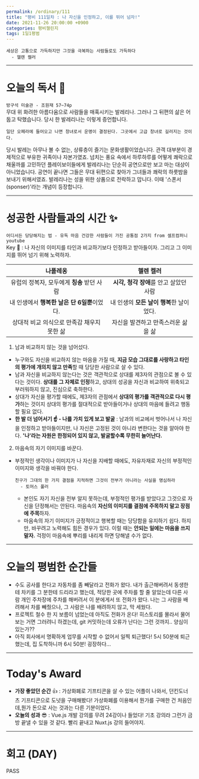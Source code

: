 ```yaml
---
permalink: /ordinary/111
title: "평비 111일차 : 나 자신을 인정하고, 이를 뛰어 넘자!"
date: 2021-11-26 20:00:00 +0900
categories: 평비챌린지
tags: 1일1평범 
---
```

```
세상은 고통으로 가득하지만 그것을 극복하는 사람들로도 가득하다
  - 헬렌 켈러
```

---
# 오늘의 독서 📕
`방구석 미술관 - 조원재 57~74p`  
무대 위 화려한 아름다움으로 사람들을 매혹시키는 발레리나. 그러나 그 뒤편의 삶은 어둡고 탁했습니다. 당시 한 발레리나는 이렇게 증언합니다.

```
일단 오페라에 들어오고 나면 창녀로서 운명이 결정된다. 그곳에서 고급 창녀로 길러지는 것이다.
```

당시 발레는 아무나 볼 수 없는, 상류층이 즐기는 문화생활이었습니다. 관객 대부분이 경제적으로 부유한 귀족이나 자본가였죠. 넘치는 풍요 속에서 하루하루를 어떻게 쾌락으로 채울까를 고민하던 플레이보이들에게 발레리나는 단순히 공연으로만 보고 마는 대상이 아니었습니다. 공연이 끝나면 그들은 무대 뒤편으로 찾아가 그녀들과 쾌락의 하룻밤을 보내기 위해서였죠. 발레리나는 성을 위한 상품으로 전락하고 맙니다. 이때 '스폰서(sponser)'라는 개념이 등장합니다.

---
# 성공한 사람들과의 시간 ✨
`어디서든 당당해지는 법 - 유독 마음 건강한 사람들이 가진 공통점 2가지 from 셀프컴퍼니 youtube`  
Key 🔑 : 나 자신의 이미지를 타인과 비교하기보다 인정하고 받아들이자. 그리고 그 이미지를 뛰어 넘기 위해 노력하자.  

| **나폴레옹** | **헬렌 켈러** |
|:----:|:----:|
| 유럽의 정복자, 모두에게 **칭송** 받던 사람 | **시각, 청각 장애**를 안고 살았던 사람 |
| 내 인생에서 **행복한 날은 단 6일뿐**이었다. | 내 인생의 **모든 날이 행복**한 날이었다. |
| 상대적 비교 의식으로 만족감 채우지 못한 삶 | 자신을 발견하고 만족스러운 삶을 삶 |

1. 남과 비교하지 않는 것을 넘어섰다.  
  - 누구와도 자신을 비교하지 않는 마음을 가질 때, **지금 모습 그대로를 사랑하고 타인의 평가에 개의치 않고 만족**할 때 당당한 사람으로 살 수 있다.
  - 남과 자신을 비교하지 않는다는 것은 객관적으로 상대를 제3자의 관점으로 볼 수 있다는 것이다. **상대를 그 자체로 인정**하고, 상대의 성공을 자신과 비교하여 위축되고 부러워하지 않고, 진심으로 축하한다.
  - 상대가 자신을 평가할 때에도, 제3자의 관점에서 **상대의 평가를 객관적으로 다시 평가**하는 것이지 상대의 평가를 절대적으로 받아들이거나 상대의 마음에 들려고 행동할 필요 없다.
  - **한 발 더 넘어서기 ☝ - 나를 가치 있게 보고 발굴** : 남과의 비교에서 벗어나서 나 자신을 인정하고 받아들이지만, 나 자신은 고정된 것이 아니라 변한다는 것을 알아야 한다. **'나'라는 자원은 한정되어 있지 않고, 발굴할수록 무한히 늘어난다.**  
2. 마음속의 자기 이미지를 바꾼다.  
  - 부정적인 생각이나 이미지가 나 자신을 지배할 때에도, 자유자재로 자신의 부정적인 이미지와 생각을 바꿔야 한다.

    ```
    친구가 그대의 한 가지 결점을 지적하면 그것이 전부가 아니라는 사실을 명심하라
      - 토머스 풀러
    ```

    - 본인도 자기 자신을 전부 알지 못하는데, 부정적인 평가를 받았다고 그것으로 자신을 단정해서는 안된다. 마음속의 **자신의 이미지를 결점에 주목하지 말고 장점에 주목**하자.
    - 마음속의 자기 이미지가 긍정적이고 행복할 때는 당당함을 유지하기 쉽다. 하지만, 바꾸려고 노력해도 힘든 경우가 있다. 이럴 때는 **안되는 일에는 마음을 쓰지 말자.** 걱정이 마음속에 뿌리를 내리게 하면 당해낼 수가 없다.

---
# 오늘의 평범한 순간들
- 수도 공사를 한다고 자동차를 좀 빼달라고 전화가 왔다. 내가 출근해버려서 동생한테 차키를 그 분한테 드리라고 했는데, 적당한 곳에 주차를 할 줄 알았는데 다른 사람 개인 주차장에 주차를 해버려서 이 분에게서 또 전화가 왔다. 나는 그 사람을 배려해서 차를 빼줬으나, 그 사람은 나를 배려하지 않고, 막 세웠다.
- 프로젝트 철수 한 지 보름이 넘었는데 아직도 전화가 온다! 히스토리를 몰라서 물어보는 거면 그러려니 하겠는데, git 커밋하는데 오류가 난다는 그런 것까지.. 양심이 있는가??
- 아직 회사에서 명확하게 업무를 시작할 수 없어서 일찍 퇴근했다! 5시 50분에 퇴근했는데, 집 도착하니까 6시 50분! 굉장하다...

---
# Today's Award
- **가장 좋았던 순간** 👍 : 가상화폐로 기프티콘을 살 수 있는 어플이 나와서, 던킨도너츠 기프티콘으로 도넛을 구매해봤다! 가상화폐를 이용해서 뭔가를 구매한 건 처음인데,뭔가 돈으로 사는 것과는 다른 기분이었다.
- **오늘의 성과** 😎 : Vue.js 개발 강의를 무려 24강이나 들었다! 기초 강의라 그런가 금방 끝낼 수 있을 것 같다. 빨리 끝내고 Nuxt.js 강의 들어야지.

---
# 회고 (DAY)
PASS
